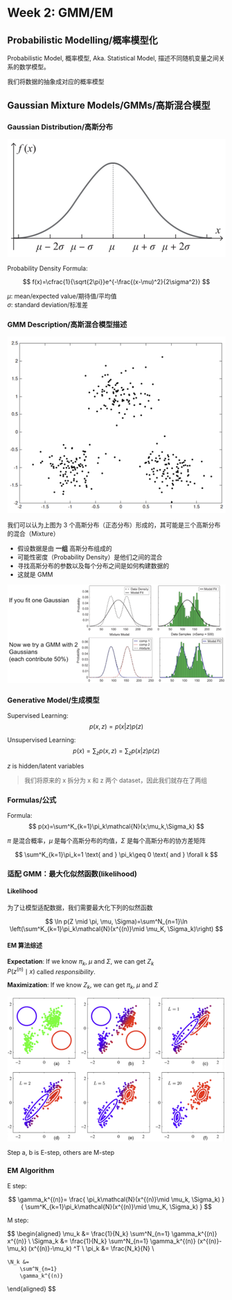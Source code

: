 # Week 2: GMM/EM

## Probabilistic Modelling/概率模型化

Probabilistic Model, 概率模型, Aka. Statistical Model, 描述不同随机变量之间关系的数学模型。

我们将数据的抽象成对应的概率模型

## Gaussian Mixture Models/GMMs/高斯混合模型

### Gaussian Distribution/高斯分布

![](img/gmmem/ndf.png)


Probability Density Formula:

$$ f(x)=\cfrac{1}{\sqrt{2\pi}}e^{-\frac{(x-\mu)^2}{2\sigma^2}} $$

$\mu$: mean/expected value/期待值/平均值  
$\sigma$: standard deviation/标准差

### GMM Description/高斯混合模型描述

![](img/gmmem/g.png)

我们可以认为上图为 3 个高斯分布（正态分布）形成的，其可能是三个高斯分布的混合（Mixture）

- 假设数据是由 **一组** 高斯分布组成的
- 可能性密度（Probability Density）是他们之间的混合
- 寻找高斯分布的参数以及每个分布之间是如何构建数据的
- 这就是 GMM

![](img/gmmem/gmm-1d.png)

### Generative Model/生成模型

Supervised Learning:
$$
p(x, z) = p(x|z)p(z)
$$

Unsupervised Learning:
$$
p(x) = \sum_z {p(x, z)} = \sum_z {p(x|z)p(z)}
$$

$z$ is hidden/latent variables

> 我们将原来的 x 拆分为 x 和 z 两个 dataset，因此我们就存在了两组

### Formulas/公式

Formula:
$$
p(x)=\sum^K_{k=1}\pi_k\mathcal{N}(x;\mu_k,\Sigma_k)
$$

$\pi$ 是混合概率，$\mu$ 是每个高斯分布的均值，$\Sigma$ 是每个高斯分布的协方差矩阵

$$
\sum^K_{k=1}\pi_k=1
\text{ and }
\pi_k\geq 0
\text{ and }
\forall k
$$

### 适配 GMM：最大化似然函数(likelihood)

#### Likelihood

为了让模型适配数据，我们需要最大化下列的似然函数

$$
\ln p(Z \mid \pi, \mu, \Sigma)=\sum^N_{n=1}\ln \left(\sum^K_{k=1}\pi_k\mathcal{N}(x^{(n)}\mid \mu_K, \Sigma_k)\right)
$$

#### EM 算法综述

**Expectation**: If we know $\pi_k$, $\mu$ and $\Sigma$, we can get $Z_k$  
$P(z^{(n)}\mid x)$ called *responsibility*.

**Maximization**: If we know $Z_k$, we can get $\pi_k$, $\mu$ and $\Sigma$

![](img/gmmem/em.png)

Step a, b is E-step, others are M-step

### EM Algorithm

E step:

$$
\gamma_k^{(n)}=
\frac{
    \pi_k\mathcal{N}(x^{(n)}\mid \mu_k, \Sigma_k)
}{
    \sum^K_{k=1}\pi_k\mathcal{N}(x^{(n)}\mid \mu_K, \Sigma_k)
}
$$

M step:

$$
\begin{aligned}
    \mu_k &=
        \frac{1}{N_k}
        \sum^N_{n=1}
        \gamma_k^{(n)}
        x^{(n)}
\\
    \Sigma_k &=
        \frac{1}{N_k}
        \sum^N_{n=1}
        \gamma_k^{(n)}
        (x^{(n)}-\mu_k)
        (x^{(n)}-\mu_k)
        ^T
\\
    \pi_k &= \frac{N_k}{N}
\\

    \N_k &=
        \sum^N_{n=1}
        \gamma_k^{(n)}
\end{aligned}
$$